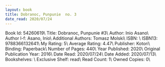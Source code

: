 ```yaml
---
layout: book
title: Dobranoc, Punpunie  no. 3
date_read: 2020/07/24
---
```


Book Id: 54260619\ 
Title: Dobranoc, Punpunie #3\ 
Author: Inio Asano\ 
Author l-f: Asano, Inio\ 
Additional Authors: Tomasz Molski\ 
ISBN: \ 
ISBN13: 9788366132641\ 
My Rating: 5\ 
Average Rating: 4.47\ 
Publisher: Kotori\ 
Binding: Paperback\ 
Number of Pages: 440\ 
Year Published: 2020\ 
Original Publication Year: 2016\ 
Date Read: 2020/07/24\ 
Date Added: 2020/07/13\ 
Bookshelves: \ 
Exclusive Shelf: read\ 
Read Count: 1\ 
Owned Copies: 0\ 

